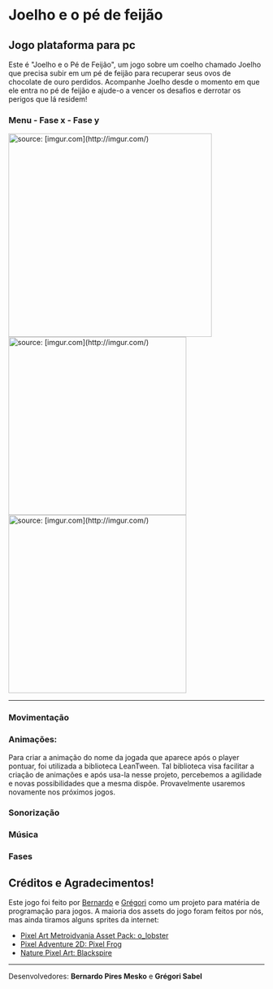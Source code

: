 # Joelho e o pé de feijão

## <strong> Jogo plataforma para pc </strong>

Este é "Joelho e o Pé de Feijão", um jogo sobre um coelho chamado Joelho que precisa subir em um pé de feijão para recuperar seus ovos de chocolate de ouro perdidos. Acompanhe Joelho desde o momento em que ele entra no pé de feijão e ajude-o a vencer os desafios e derrotar os perigos que lá residem!

### Menu - Fase x - Fase y

<a href="[https://imgur.com/qGAtPbU](https://imgur.com/qGAtPbU)"><img height="400" src="[https://i.imgur.com/ptWArYg.png](https://i.imgur.com/ptWArYg.png)" title="source: [imgur.com](http://imgur.com/)" /></a>
<a href="[https://imgur.com/NIXEEd6](https://imgur.com/NIXEEd6)"><img height="350" src="[https://i.imgur.com/NIXEEd6.png](https://i.imgur.com/NIXEEd6.png)" title="source: [imgur.com](http://imgur.com/)" /></a>
<a href="[https://imgur.com/bV6rZZq](https://imgur.com/bV6rZZq)"><img height="350" src="[https://i.imgur.com/bV6rZZq.png](https://i.imgur.com/bV6rZZq.png)" title="source: [imgur.com](http://imgur.com/)" /></a>

---

### Movimentação

### Animações:

Para criar a animação do nome da jogada que aparece após o player pontuar, foi utilizada a biblioteca LeanTween. Tal biblioteca visa facilitar a criação de animações e após usa-la nesse projeto, percebemos a agilidade e novas possibilidades que a mesma dispõe. Provavelmente usaremos novamente nos próximos jogos.

### Sonorização

### Música

### Fases

## Créditos e Agradecimentos!

Este jogo foi feito por [Bernardo](https://github.com/Bemesko) e [Grégori](https://github.com/Greg-art) como um projeto para matéria de programação para jogos. A maioria dos assets do jogo foram feitos por nós, mas ainda tiramos alguns sprites da internet:

- [Pixel Art Metroidvania Asset Pack: o_lobster](https://o-lobster.itch.io/platformmetroidvania-pixel-art-asset-pack)
- [Pixel Adventure 2D: Pixel Frog](https://assetstore.unity.com/packages/2d/characters/pixel-adventure-1-155360)
- [Nature Pixel Art: Blackspire](https://assetstore.unity.com/packages/2d/environments/nature-pixel-art-base-assets-free-151370)

---

Desenvolvedores:
<strong>Bernardo Pires Mesko</strong>
e
<strong>Grégori Sabel</strong>
